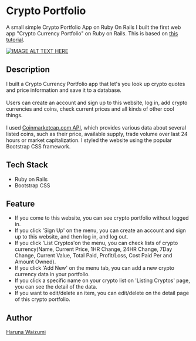 Crypto Portfolio
============
A small simple Crypto Portfolio App on Ruby On Rails
I built the first web app "Crypto Currency Portfolio" on Ruby on Rails.
This is based on [this tutorial](https://www.udemy.com/build-a-crypto-currency-portfolio-app-with-ruby-on-rails/learn/v4/overview). 


[![IMAGE ALT TEXT HERE](http://img.youtube.com/vi/RGSIQ5LoKuU/0.jpg)](http://www.youtube.com/watch?v=RGSIQ5LoKuU)


## Description

I built a Crypto Currency Portfolio app that let's you look up crypto quotes and price information and save it to a database.
<br/><br/>
Users can create an account and sign up to this website, log in, add crypto currencies and coins, check current prices and all kinds of other cool things. 
<br/><br/>
I used [Coinmarketcap.com API](https://coinmarketcap.com/), which provides various data about several listed coins, such as their price, available supply, trade volume over last 24 hours or market capitalization.
I styled the website using the popular Bootstrap CSS framework.

## Tech Stack
* Ruby on Rails
* Bootstrap CSS 

## Feature
* If you come to this website, you can see crypto portfolio without logged in.
* If you click 'Sign Up' on the menu, you can create an account and sign up to this website, and then log in, and log out.
* If you click 'List Cryptos'on the menu, you can check lists of crypto currency(Name, Current Price, 1HR Change, 24HR Change, 7Day Change, Current Value, Total Paid, Profit/Loss, Cost Paid Per and Amount Owned).
* If you click 'Add New' on the menu tab, you can add a new crypto currency data in your portfolio.
* If you click a specific name on your crypto list on 'Listing Cryptos' page, you can see the detail of the data.
* If you want to edit/delete an item, you can edit/delete on the detail page of this crypto portfolio.


## Author
[Haruna Waizumi](https://github.com/harunawaizumi)
